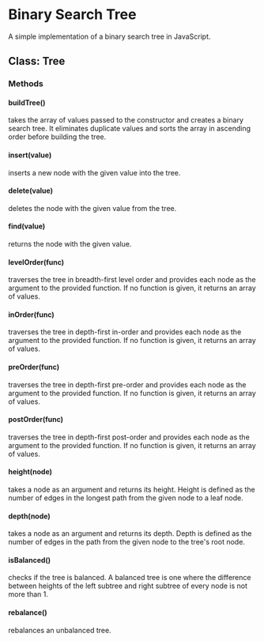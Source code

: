 # Binary Search Tree

A simple implementation of a binary search tree in JavaScript. 

## Class: Tree

### Methods

#### buildTree()
takes the array of values passed to the constructor and creates a binary search tree. It eliminates duplicate values and sorts the array in ascending order before building the tree. 

#### insert(value)
inserts a new node with the given value into the tree.

#### delete(value)
deletes the node with the given value from the tree.

#### find(value)
returns the node with the given value.

#### levelOrder(func)
traverses the tree in breadth-first level order and provides each node as the argument to the provided function. If no function is given, it returns an array of values.

#### inOrder(func)
traverses the tree in depth-first in-order and provides each node as the argument to the provided function. If no function is given, it returns an array of values.

#### preOrder(func)
traverses the tree in depth-first pre-order and provides each node as the argument to the provided function. If no function is given, it returns an array of values.

#### postOrder(func)
traverses the tree in depth-first post-order and provides each node as the argument to the provided function. If no function is given, it returns an array of values.

#### height(node)
takes a node as an argument and returns its height. Height is defined as the number of edges in the longest path from the given node to a leaf node.

#### depth(node)
takes a node as an argument and returns its depth. Depth is defined as the number of edges in the path from the given node to the tree's root node.

#### isBalanced()
checks if the tree is balanced. A balanced tree is one where the difference between heights of the left subtree and right subtree of every node is not more than 1.

#### rebalance()
rebalances an unbalanced tree.

